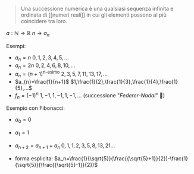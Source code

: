 > Una successione numerica è una qualsiasi sequenza infinita e ordinata di [[numeri reali]] in cui gli elementi possono al più coincidere tra loro.

$a: \mathbb{N} \rightarrow \mathbb{R}$
$n \rightarrow a_n$

Esempi:
- $a_n=n$      $0,1,2,3,4,5,...$
- $a_n=2n$    $0,2,4,6,8,10,...$
- $a_n=(n+1)^{\text{n-esimo}}$      $2,3,5,7,11,13,17,...$
- $a_{n}=\frac{1}{n+1}$     $1,\frac{1}{2},\frac{1}{3},\frac{1}{4},\frac{1}{5},...$
- $f_n=(-1)^n$        $1,-1,1,-1,1,-1,...$      (successione "*Federer-Nadal*" 🗿)

Esempio con Fibonacci:
- $a_0=0$
- $a_1=1$
- $a_{n+2}=a_{n+1}+a_n$      $0,1,1,2,3,5,8,13,21 ...$

- forma esplicita: $a_n=\frac{1}{\sqrt{5}}(\frac{{\sqrt{5}+1}}{2})-\frac{1}{\sqrt{5}}(\frac{{\sqrt{5}-1}}{2})$
